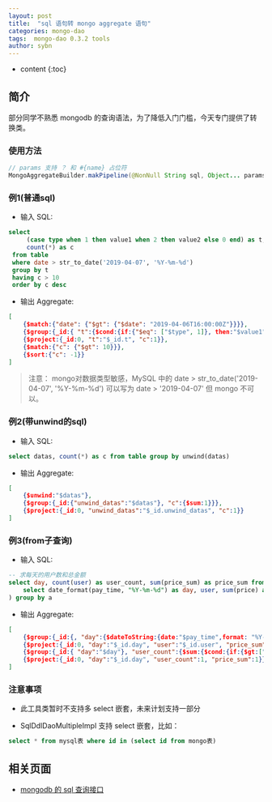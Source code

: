 ```yaml
---
layout: post
title:  "sql 语句转 mongo aggregate 语句"
categories: mongo-dao
tags:  mongo-dao 0.3.2 tools
author: sybn
---
```


* content
{:toc}

## 简介

部分同学不熟悉 mongodb 的查询语法，为了降低入门门槛，今天专门提供了转换类。





### 使用方法
```java
// params 支持 ？ 和 #{name} 占位符
MongoAggregateBuilder.makPipeline(@NonNull String sql, Object... params)
```

### 例1(普通sql)

* 输入 SQL: 

```sql
select
	 (case type when 1 then value1 when 2 then value2 else 0 end) as t,
	 count(*) as c
 from table
 where date > str_to_date('2019-04-07', '%Y-%m-%d')
 group by t
 having c > 10
 order by c desc
 ```

* 输出 Aggregate: 

```json
[
    {$match:{"date": {"$gt": {"$date": "2019-04-06T16:00:00Z"}}}},
    {$group:{_id:{ "t":{$cond:{if:{"$eq": ["$type", 1]}, then:"$value1", else:{$cond:{if:{"$eq": ["$type", 2]}, then:"$value2", else:0}}}}}, "c":{$sum:1}}},
    {$project:{_id:0, "t":"$_id.t", "c":1}},
    {$match:{"c": {"$gt": 10}}},
    {$sort:{"c": -1}}
]
```

> 注意： mongo对数据类型敏感，MySQL 中的 date > str_to_date('2019-04-07', '%Y-%m-%d') 可以写为 date > '2019-04-07' 但 mongo 不可以。

### 例2(带unwind的sql)

* 输入 SQL: 

```sql
select datas, count(*) as c from table group by unwind(datas)
 ```

* 输出 Aggregate: 

```json
[
    {$unwind:"$datas"},
    {$group:{_id:{"unwind_datas":"$datas"}, "c":{$sum:1}}},
    {$project:{_id:0, "unwind_datas":"$_id.unwind_datas", "c":1}}
]
```


### 例3(from子查询)

* 输入 SQL: 

``` sql
-- 求每天的用户数和总金额
select day, count(user) as user_count, sum(price_sum) as price_sum from (
	select date_format(pay_time, "%Y-%m-%d") as day, user, sum(price) as price_sum from table1 group by day, user;
) group by a
```

* 输出 Aggregate: 

```json
[
	{$group:{_id:{, "day":{$dateToString:{date:"$pay_time",format: "%Y-%m-%d"}}, "user":"$user"}, "price_sum":{$sum:"$price"}}},
	{$project:{_id:0, "day":"$_id.day", "user":"$_id.user", "price_sum":1}},
	{$group:{_id:{ "day":"$day"}, "user_count":{$sum:{$cond:{if:{$gt:["$user", null]}, then:1, else:0}}}, "price_sum":{$sum:"$price_sum"}}},
	{$project:{_id:0, "day":"$_id.day", "user_count":1, "price_sum":1}}
]
```

### 注意事项 

* 此工具类暂时不支持多 select 嵌套，未来计划支持一部分

* SqlDdlDaoMultipleImpl 支持 select 嵌套，比如：

```sql
select * from mysql表 where id in (select id from mongo表)
```

## 相关页面
- [mongodb 的 sql 查询接口]({{site.baseurl}}/2018/09/17/mongo-dao-by-sql/)
